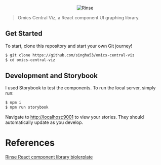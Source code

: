 <p align="center">
	<img src="https://github.com/singha53/omics-central-viz/blob/master/public/logo.png" width={400} alt="Rinse" />
</p>

> Omics Central Viz, a React component UI graphing library.

## Get Started

To start, clone this repository and start your own Git journey!

```bash
$ git clone https://github.com/singha53/omics-central-viz
$ cd omics-central-viz

```

## Development and Storybook

I used Storybook to test the components. To run the local server, simply run:

```bash
$ npm i
$ npm run storybook
```

Navigate to [http://localhost:9001](http://localhost:9001) to view your stories. They should automatically update as you develop.

# References
[Rinse React component library biolerplate](https://itnext.io/how-to-write-your-own-reusable-react-component-library-a57dc7c9a210)
